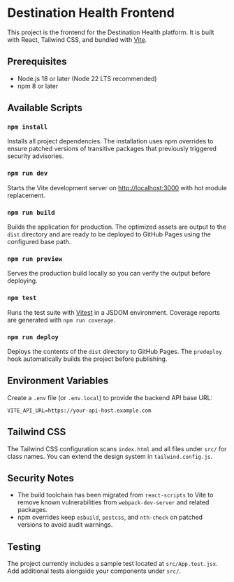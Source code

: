 # Destination Health Frontend

This project is the frontend for the Destination Health platform. It is built with React, Tailwind CSS, and bundled with [Vite](https://vite.dev).

## Prerequisites

- Node.js 18 or later (Node 22 LTS recommended)
- npm 8 or later

## Available Scripts

### `npm install`
Installs all project dependencies. The installation uses npm overrides to ensure patched versions of transitive packages that previously triggered security advisories.

### `npm run dev`
Starts the Vite development server on [http://localhost:3000](http://localhost:3000) with hot module replacement.

### `npm run build`
Builds the application for production. The optimized assets are output to the `dist` directory and are ready to be deployed to GitHub Pages using the configured base path.

### `npm run preview`
Serves the production build locally so you can verify the output before deploying.

### `npm test`
Runs the test suite with [Vitest](https://vitest.dev) in a JSDOM environment. Coverage reports are generated with `npm run coverage`.

### `npm run deploy`
Deploys the contents of the `dist` directory to GitHub Pages. The `predeploy` hook automatically builds the project before publishing.

## Environment Variables

Create a `.env` file (or `.env.local`) to provide the backend API base URL:

```
VITE_API_URL=https://your-api-host.example.com
```

## Tailwind CSS

The Tailwind CSS configuration scans `index.html` and all files under `src/` for class names. You can extend the design system in `tailwind.config.js`.

## Security Notes

- The build toolchain has been migrated from `react-scripts` to Vite to remove known vulnerabilities from `webpack-dev-server` and related packages.
- npm overrides keep `esbuild`, `postcss`, and `nth-check` on patched versions to avoid audit warnings.

## Testing

The project currently includes a sample test located at `src/App.test.jsx`. Add additional tests alongside your components under `src/`.
